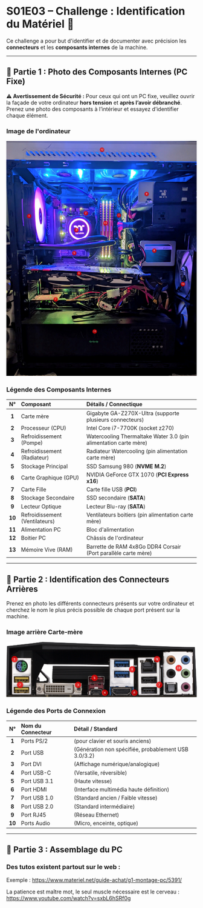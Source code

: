 # S01E03 – Challenge : Identification du Matériel 🔎

Ce challenge a pour but d'identifier et de documenter avec précision les **connecteurs** et les **composants internes** de la machine.

---

## 📸 Partie 1 : Photo des Composants Internes (PC Fixe)

**⚠️ Avertissement de Sécurité :** Pour ceux qui ont un PC fixe, veuillez ouvrir la façade de votre ordinateur **hors tension** et **après l’avoir débranché**. Prenez une photo des composants à l’intérieur et essayez d’identifier chaque élément.

### Image de l'ordinateur

![Vue interne du PC, montrant les principaux composants (Carte mère, CPU, RAM, etc.)](/Images/CM_devant.jpg)

### Légende des Composants Internes

| N° | Composant | Détails / Connectique |
| :---: | :--- | :--- |
| **1** | Carte mère | Gigabyte GA-Z270X-Ultra (supporte plusieurs connecteurs) |
| **2** | Processeur (CPU) | Intel Core i7-7700K (socket z270) |
| **3** | Refroidissement (Pompe) | Watercooling Thermaltake Water 3.0 (pin alimentation carte mère) |
| **4** | Refroidissement (Radiateur) | Radiateur Watercooling (pin alimentation carte mère) |
| **5** | Stockage Principal | SSD Samsung 980 (**NVME M.2**) |
| **6** | Carte Graphique (GPU) | NVIDIA GeForce GTX 1070 (**PCI Express x16**) |
| **7** | Carte Fille | Carte fille USB (**PCI**) |
| **8** | Stockage Secondaire | SSD secondaire (**SATA**) |
| **9** | Lecteur Optique | Lecteur Blu-ray (**SATA**) |
| **10** | Refroidissement (Ventilateurs) | Ventilateurs boitiers (pin alimentation carte mère) |
| **11** | Alimentation PC | Bloc d'alimentation |
| **12** | Boitier PC | Châssis de l'ordinateur |
| **13** | Mémoire Vive (RAM) | Barrette de RAM 4x8Go DDR4 Corsair (Port parallèle carte mère) |

---

## 🔌 Partie 2 : Identification des Connecteurs Arrières

Prenez en photo les différents connecteurs présents sur votre ordinateur et cherchez le nom le plus précis possible de chaque port présent sur la machine.

### Image arrière Carte-mère

![Vue arrière de la carte mère, montrant les différents ports d'entrée/sortie (I/O Shield)](/Images/CM_arriere.png)

### Légende des Ports de Connexion

| N° | Nom du Connecteur | Détail / Standard |
| :---: | :--- | :--- |
| **1** | Ports PS/2 | (pour clavier et souris anciens) |
| **2** | Port USB | (Génération non spécifiée, probablement USB 3.0/3.2) |
| **3** | Port DVI | (Affichage numérique/analogique) |
| **4** | Port USB-C | (Versatile, réversible) |
| **5** | Port USB 3.1 | (Haute vitesse) |
| **6** | Port HDMI | (Interface multimédia haute définition) |
| **7** | Port USB 1.0 | (Standard ancien / Faible vitesse) |
| **8** | Port USB 2.0 | (Standard intermédiaire) |
| **9** | Port RJ45 | (Réseau Ethernet) |
| **10** | Ports Audio | (Micro, enceinte, optique) |

---

## 🔌 Partie 3 : Assemblage du PC

### Des tutos existent partout sur le web :
Exemple : https://www.materiel.net/guide-achat/g1-montage-pc/5391/

La patience est maître mot, le seul muscle nécessaire est le cerveau :
https://www.youtube.com/watch?v=sxbL6hSRf0g


